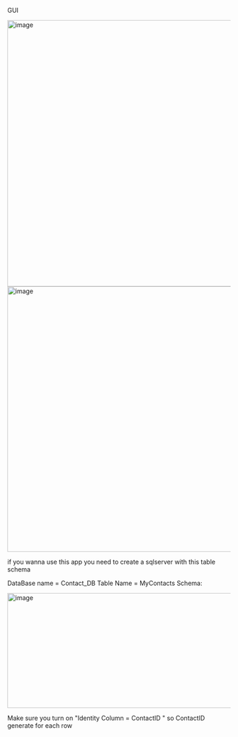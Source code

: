 GUI

<img width="958" height="600" alt="image" src="https://github.com/user-attachments/assets/1c8250a6-3dac-42e0-bba9-7f5ba0875906" />

<img width="963" height="598" alt="image" src="https://github.com/user-attachments/assets/a526282c-3cc7-45fe-b378-a01cdcdfc34c" />






if you wanna use this app you need to create a sqlserver with this table schema 

DataBase name = Contact_DB 
Table Name = MyContacts
Schema:


<img width="614" height="259" alt="image" src="https://github.com/user-attachments/assets/96880c74-54d4-47b3-83fb-5ca2ecd958df" />


Make sure you turn on "Identity Column = ContactID " so ContactID generate for each row

